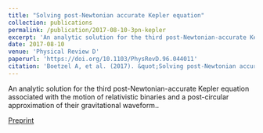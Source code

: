 ```yaml
---
title: "Solving post-Newtonian accurate Kepler equation"
collection: publications
permalink: /publication/2017-08-10-3pn-kepler
excerpt: 'An analytic solution for the third post-Newtonian-accurate Kepler equation associated with the motion of relativistic binaries and a post-circular approximation of their gravitational waveform.'
date: 2017-08-10
venue: 'Physical Review D'
paperurl: 'https://doi.org/10.1103/PhysRevD.96.044011'
citation: 'Boetzel A, et al. (2017). &quot;Solving post-Newtonian accurate Kepler equation.&quot; <i>PRD</i>. 96 044011.'
---
```

An analytic solution for the third post-Newtonian-accurate Kepler equation associated with the motion of relativistic binaries and a post-circular approximation of their gravitational waveform..

[Preprint](https://arxiv.org/abs/1707.02088)
